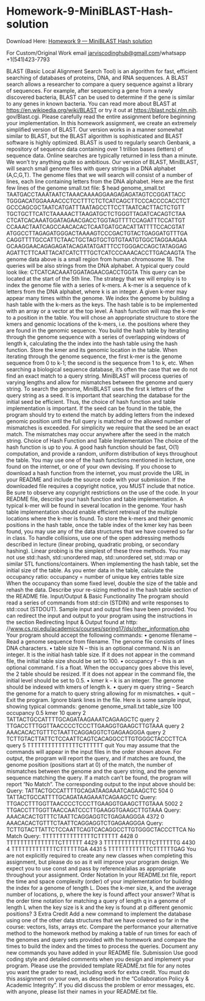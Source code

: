 # Homework-9-MiniBLAST-Hash-solution

Download Here: [Homework 9 — MiniBLAST Hash solution](https://jarviscodinghub.com/assignment/homework-9-miniblast-hash-solution-2/)

For Custom/Original Work email jarviscodinghub@gmail.com/whatsapp +1(541)423-7793

BLAST (Basic Local Alignment Search Tool) is an algorithm for fast, efficient searching of databases of
proteins, DNA, and RNA sequences. A BLAST search allows a researcher to compare a query sequence
against a library of sequences. For example, after sequencing a gene from a newly discovered bacteria,
BLAST can be used to determine if the gene is similar to any genes in known bacteria. You can read more
about BLAST at https://en.wikipedia.org/wiki/BLAST or try it out at https://blast.ncbi.nlm.nih.
gov/Blast.cgi.
Please carefully read the entire assignment before beginning your implementation.
In this homework assignment, we create an extremely simplified version of BLAST. Our version works in
a manner somewhat similar to BLAST, but the BLAST algorithm is sophisticated and BLAST software is
highly optimized. BLAST is used to regularly search Genbank, a repository of sequence data containing over
1 trillion bases (letters) of sequence data. Online searches are typically returned in less than a minute. We
won’t try anything quite so ambitious. Our version of BLAST, MiniBLAST, will search small genome files
with query strings in a DNA alphabet (A,C,G,T).
The genome files that we will search will consist of a number of lines, each line containing letters from the
DNA alphabet. Here are the first few lines of the genome small.txt file:
$ head genome_small.txt
TAATGACCTAAATAATCTAAACAAAAGGAAGAGAGATAGTCCGGATTACC
TGGGACATGGAAAACCCTCCTTTCTCTCATCAGCTTCCCACCCCACCTCT
GCCCAGCGCTAATCATGATTTAATAGCCTTCCTTAATCACTTACTCTGTT
TGCTGCTTCATCTAAAAACTTAAGATGCTCTGGGTTAGATCACAGTCTAA
CTCATCACAAATGGATAGAACGACCTGGTAGTTTTCCAGATTTCCATTGT
CCAAACTAATCAGCCAACACACTCAATGATGCACATTATTTTCCACGTAT
ATGGCCTTAGAGATGGGACTAAAAGTCCCGACTGTACTGAGGATGTTTGA
CAGGTTTTGCCATTCTAACTGCTAGTGCTGTGTAATGTGGCTAGGAAGAA
GCAAGGAACAGAGAGATACAGATATGATTTCCTGGGACCAGCTATAGGAG
AGATTCTTCAATTACATCATCTTTGCTCATCCCAAACACCTTGACAAGTA
The genome data above is a small region from human chromosome 18.
The queries will be also strings from the DNA alphabet. A typical query could look like:
CTCATCACAAATGGATAGAACGACCTGGTA
This query can be located at the start of the 5th line.
The strategy that we will employ is to index the genome file with a series of k-mers. A k-mer is a sequence
of k letters from the DNA alphabet, where k is an integer. A given k-mer may appear many times within the
genome.
We index the genome by building a hash table with the k-mers as the keys. The hash table is to be
implemented with an array or a vector at the top level. A hash function will map the k-mer to a position in
the table. You will chose an appropriate structure to store the kmers and genomic locations of the k-mers, i.e.
the positions where they are found in the genomic sequence. You build the hash table by iterating through
the genome sequence with a series of overlapping windows of length k, calculating the the index into the hash
table using the hash function. Store the kmer and its genomic location in the table. When iterating through
the genome sequence, the first k-mer is the genome sequence from 0 to k-1; the second is the sequence from
1 to k, etc.
When searching a biological sequence database, it’s often the case that we do not find an exact match to
a query string. MiniBLAST will process queries of varying lengths and allow for mismatches between the
genome and query string. To search the genome, MiniBLAST uses the first k letters of the query string as
a seed. It is important that searching the database for the initial seed be efficient. Thus, the choice of hash
function and table implementation is important. If the seed can be found in the table, the program should
try to extend the match by adding letters from the indexed genomic position until the full query is matched
or the allowed number of mismatches is exceeded. For simplicity we require that the seed be an exact match.
The mismatches may occur anywhere after the seed in the match string.
Choice of Hash Function and Table Implementation
The choice of the hash function is up to you. A good hash function should be fast, O(1) computation, and
provide a random, uniform distribution of keys throughout the table. You may use one of the hash functions
mentioned in lecture, one found on the internet, or one of your own devising. If you choose to download a
hash function from the internet, you must provide the URL in your README and include the source code
with your submission. If the downloaded file requires a copyright notice, you MUST include that notice. Be
sure to observe any copyright restrictions on the use of the code. In your README file, describe your hash
function and table implementation.
A typical k-mer will be found in several location in the genome. Your hash table implementation should
enable efficient retreival of the multiple locations where the k-mer is found.
To store the k-mers and their genomic positions in the hash table, once the table index of the kmer key
has been found, you may use any of the data structures that we have covered so far in class. To handle
collisions, use one of the open addressing methods described in lecture (linear probing, quadratic probing,
or secondary hashing). Linear probing is the simplest of these three methods. You may not use std::hash,
std::unordered map, std::unordered set, std::map or similar STL functions/containers.
When implementing the hash table, set the initial size of the table. As you enter data in the table, calculate
the occupancy ratio:
occupancy =
number of unique key entries
table size
When the occupancy than some fixed level, double the size of the table and rehash the data. Describe your
re-sizing method in the hash table section of the README file.
Input/Output & Basic Functionality
The program should read a series of commands from std::cin (STDIN) and write responses to std::cout
(STDOUT). Sample input and output files have been provided. You can redirect the input and output
to your program using the instructions in the section Redirecting Input & Output found at http:
//www.cs.rpi.edu/academics/courses/spring17/ds/other_information.php
Your program should accept the following commands:
• genome filename – Read a genome sequence from filename. The genome file consists of lines DNA
characters.
• table size N – this is an optional command. N is an integer. It is the initial hash table size. If it does
not appear in the command file, the initial table size should be set to 100.
• occupancy f – this is an optional command. f is a float. When the occupancy goes above this level, the
2
table should be resized. If it does not appear in the command file, the initial level should be set to 0.5.
• kmer k – k is an integer. The genome should be indexed with kmers of length k.
• query m query string – Search the genome for a match to query string allowing for m mismatches.
• quit – Exit the program.
Ignore blank lines in the file.
Here is some sample input, showing typical commands:
genome genome_small.txt
table_size 100
occupancy 0.5
kmer 10
query 2 TATTACTGCCATTTTGCAGATAAGAAATCAGAAGCTC
query 2 TTGACCTTTGGTTAACCCCTCCCTTGAAGGTGAAGCTTGTAAA
query 2 AAACACACTGTTTCTAATTCAGGAGGTCTGAGAAGGGA
query 2 TCTTGTACTTATTCTCCAATTCAGTCACAGGCCTTGTGGGCTACCCTTCA
query 5 TTTTTTTTTTTTTTTCTTTTTT
quit
You may assume that the commands will appear in the input files in the order shown above.
For output, the program will report the query, and if matches are found, the genome position (positions start
at 0) of the match, the number of mismatches between the genome and the query string, and the genome
sequence matching the query. If a match can’t be found, the program will report “No Match”.
The corresponding output to the input above should be:
Query: TATTACTGCCATTTTGCAGATAAGAAATCAGAAGCTC
504 0 TATTACTGCCATTTTGCAGATAAGAAATCAGAAGCTC
Query: TTGACCTTTGGTTAACCCCTCCCTTGAAGGTGAAGCTTGTAAA
5002 2 TTGACCTTTGGTTAACCAATCCCTTGAAGGTGAAGCTTGTAAA
Query: AAACACACTGTTTCTAATTCAGGAGGTCTGAGAAGGGA
4372 0 AAACACACTGTTTCTAATTCAGGAGGTCTGAGAAGGGA
Query: TCTTGTACTTATTCTCCAATTCAGTCACAGGCCTTGTGGGCTACCCTTCA
No Match
Query: TTTTTTTTTTTTTTTCTTTTTT
4428 0 TTTTTTTTTTTTTTTCTTTTTT
4429 3 TTTTTTTTTTTTTTCTTTTTTG
4430 4 TTTTTTTTTTTTTCTTTTTTGA
4431 5 TTTTTTTTTTTTCTTTTTTGAG
You are not explicitly required to create any new classes when completing this assignment, but please do so as
it will improve your program design. We expect you to use const and pass by reference/alias as appropriate
throughout your assignment.
Order Notation
In your README.txt file, report the time and space complexity (order) of your implementation for building
the index for a genome of length L. Does the k-mer size, k, and the average number of locations, p, where
the key is found affect your answer? What is the order time notation for matching a query of length q in a
genome of length L when the key size is k and the key is found at p different genomic positions?
3
Extra Credit
Add a new command to implement the database using one of the other data structures that we have covered
so far in the course: vectors, lists, arrays etc. Compare the performance your alternative method to the
homework method by making a table of run times for each of the genomes and query sets provided with the
homework and compare the times to build the index and the times to process the queries. Document any
new commands you have added in your README file.
Submission
Use good coding style and detailed comments when you design and implement your program. Please use
the provided template README.txt file for any notes you want the grader to read, including work for extra
credit. You must do this assignment on your own, as described in the “Collaboration Policy & Academic
Integrity”. If you did discuss the problem or error messages, etc. with anyone, please list their names in your
README.txt file.

